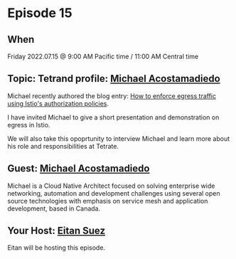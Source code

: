 # Episode 15

<!-- [LinkedIn]() | [YouTube]() -->

## When

Friday 2022.07.15 @ 9:00 AM Pacific time / 11:00 AM Central time

## Topic:  Tetrand profile: [Michael Acostamadiedo](https://www.linkedin.com/in/michaelacostamadiedo/)

Michael recently authored the blog entry: [How to enforce egress traffic using Istio's authorization policies](https://www.tetrate.io/blog/istio-how-to-enforce-egress-traffic-using-istios-authorization-policies/).

I have invited Michael to give a short presentation and demonstration on egress in Istio.

We will also take this opoprtunity to interview Michael and learn more about his role and responsibilities at Tetrate.

## Guest: [Michael Acostamadiedo](https://www.linkedin.com/in/michaelacostamadiedo/)

Michael is a Cloud Native Architect focused on solving enterprise wide networking, automation and development challenges using several open source technologies with emphasis on service mesh and application development, based in Canada.

## Your Host: [Eitan Suez](https://www.linkedin.com/in/eitan-suez-2336b26/)

Eitan will be hosting this episode.